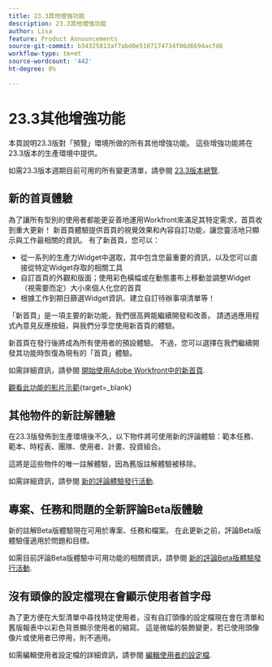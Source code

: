 ```yaml
---
title: 23.3其他增強功能
description: 23.3其他增強功能
author: Lisa
feature: Product Announcements
source-git-commit: b34325813af7abd0e5107174734f06d6694acfd6
workflow-type: tm+mt
source-wordcount: '442'
ht-degree: 0%

---
```


# 23.3其他增強功能

本頁說明23.3版對「預覽」環境所做的所有其他增強功能。 這些增強功能將在23.3版本的生產環境中提供。

如需23.3版本週期目前可用的所有變更清單，請參閱 [23.3版本總覽](/help/quicksilver/product-announcements/product-releases/23.3-release-activity/23-3-release-overview.md).

## 新的首頁體驗

為了讓所有型別的使用者都能更妥善地運用Workfront來滿足其特定需求，首頁收到重大更新！ 新首頁體驗提供首頁的視覺效果和內容自訂功能，讓您靈活地只顯示與工作最相關的資訊。 有了新首頁，您可以：

* 從一系列的生產力Widget中選取，其中包含您最重要的資訊，以及您可以直接從特定Widget存取的相關工具
* 自訂首頁的外觀和版面；使用彩色橫幅或在動態畫布上移動並調整Widget （視需要而定）大小來個人化您的首頁
* 根據工作到期日篩選Widget資訊、建立自訂待辦事項清單等！

「新首頁」是一項主要的新功能，我們很高興能繼續開發和改善。 請透過應用程式內意見反應按鈕，與我們分享您使用新首頁的體驗。

新首頁在發行後將成為所有使用者的預設體驗。 不過，您可以選擇在我們繼續開發其功能時恢復為現有的「首頁」體驗。

如需詳細資訊，請參閱 [開始使用Adobe Workfront中的新首頁](/help/quicksilver/workfront-basics/using-home/new-home/get-started-with-new-home.md).

[觀看此功能的影片示範](https://video.tv.adobe.com/v/3420860/){target=_blank}

## 其他物件的新註解體驗

在23.3版發佈到生產環境後不久，以下物件將可使用新的評論體驗：範本任務、範本、時程表、團隊、使用者、計畫、投資組合。

這將是這些物件的唯一註解體驗，因為舊版註解體驗被移除。

如需詳細資訊，請參閱 [新的評論體驗發行活動](/help/quicksilver/product-announcements/betas/new-commenting-experience-beta/new-commenting-beta-experience-release-activity.md).

## 專案、任務和問題的全新評論Beta版體驗

新的註解Beta版體驗現在可用於專案、任務和檔案。 在此更新之前，評論Beta版體驗僅適用於問題和目標。

如需目前評論Beta版體驗中可用功能的相關資訊，請參閱 [新的評論Beta版體驗發行活動](/help/quicksilver/product-announcements/betas/new-commenting-experience-beta/new-commenting-beta-experience-release-activity.md).

## 沒有頭像的設定檔現在會顯示使用者首字母

為了更方便在大型清單中尋找特定使用者，沒有自訂頭像的設定檔現在會在清單和舊版報表中以彩色背景顯示使用者的縮寫。 這是微幅的裝飾變更，若已使用頭像像片或使用者已停用，則不適用。

如需編輯使用者設定檔的詳細資訊，請參閱 [編輯使用者的設定檔](/help/quicksilver/administration-and-setup/add-users/create-and-manage-users/edit-a-users-profile.md).
